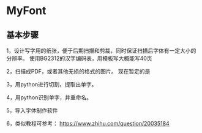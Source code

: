 # MyFont
## 基本步骤
1，设计写字用的纸张，便于后期扫描和剪裁，同时保证扫描后字体有一定大小的分辨率。
使用BG2312的汉字编码表，用模板写大概能写40页

2，扫描成PDF，或者其他无损的格式的图片。
现在暂定的是

3，用python进行切割，提取出单字。

4，用python识别单字，并重命名。

5，导入字体制作软件

6，类似教程可参考：
https://www.zhihu.com/question/20035184